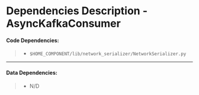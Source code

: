 # Dependencies Description - AsyncKafkaConsumer


#### **Code Dependencies:**
> * `$HOME_COMPONENT/lib/network_serializer/NetworkSerializer.py`

-----

#### **Data Dependencies:**
> * N/D